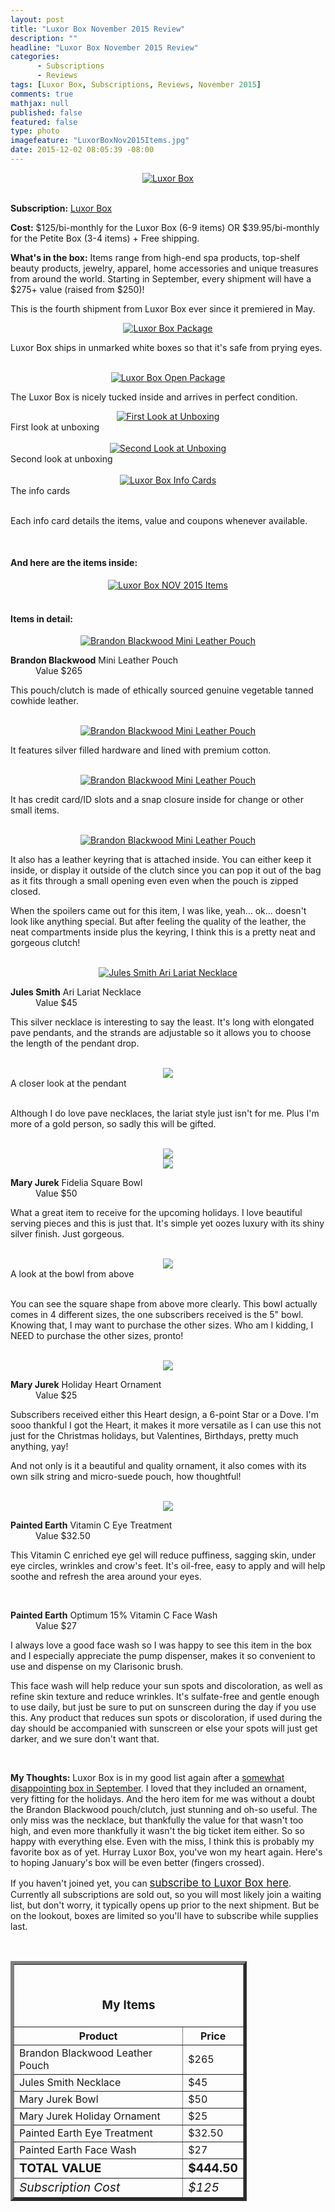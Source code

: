 ```yaml
---
layout: post
title: "Luxor Box November 2015 Review"
description: ""
headline: "Luxor Box November 2015 Review"
categories: 
      - Subscriptions
      - Reviews
tags: [Luxor Box, Subscriptions, Reviews, November 2015]
comments: true
mathjax: null
published: false
featured: false
type: photo
imagefeature: "LuxorBoxNov2015Items.jpg"
date: 2015-12-02 08:05:39 -08:00
---
```


<center><a href="http://www.luxorbox.com/#!become-a-member/cjg9" target="_blank">
<img src="/images/LuxorBoxNov2015Box.jpg" border="0" style="border:none;max-width:100%;" alt="Luxor Box" />
</a></center>
<br>

<p><b>Subscription:</b> <a href="http://www.luxorbox.com/#!become-a-member/cjg9" target="_blank">Luxor Box</a></p>
<p><b>Cost:</b> $125/bi-monthly for the Luxor Box (6-9 items) OR $39.95/bi-monthly for the Petite Box (3-4 items) + Free shipping.</p>
<p><b>What's in the box:</b> Items range from high-end spa products, top-shelf beauty products, jewelry, apparel, home accessories and unique treasures from around the world. Starting in September, every shipment will have a $275+ value (raised from $250)!</p>

<p>This is the fourth shipment from Luxor Box ever since it premiered in May.</p>

<center><a href="http://www.luxorbox.com/#!become-a-member/cjg" target="_blank">
<img src="/images/LuxorBoxNov2015Package.jpg" border="0" style="border:none;max-width:100%;" alt="Luxor Box Package" />
</a></center>
<p>Luxor Box ships in unmarked white boxes so that it's safe from prying eyes.</p>
<br>

<center><a href="http://www.luxorbox.com/#!become-a-member/cjg" target="_blank">
<img src="/images/LuxorBoxNov2015OpenPackage.jpg" border="0" style="border:none;max-width:100%;" alt="Luxor Box Open Package" />
</a></center>
<p>The Luxor Box is nicely tucked inside and arrives in perfect condition.</p>

<center><a href="http://www.luxorbox.com/#!become-a-member/cjg" target="_blank">
<img src="/images/LuxorBoxNov2015OpenBox.jpg" border="0" style="border:none;max-width:100%;" alt="First Look at Unboxing" />
</a></center>
<figcaption>First look at unboxing</figcaption>
<br>

<center><a href="http://www.luxorbox.com/#!become-a-member/cjg" target="_blank">
<img src="/images/LuxorBoxNov2015OpenBox2.jpg" border="0" style="border:none;max-width:100%;" alt="Second Look at Unboxing" />
</a></center>
<figcaption>Second look at unboxing</figcaption>
<br>

<center><a href="http://www.luxorbox.com/#!become-a-member/cjg" target="_blank">
<img src="/images/LuxorBoxNov2015Info.jpg" border="0" style="border:none;max-width:100%;" alt="Luxor Box Info Cards" />
</a></center>
<figcaption>The info cards</figcaption>
<br>

<p>Each info card details the items, value and coupons whenever available.</p>

<br>

<H4>And here are the items inside:</H4>
<center><a href="http://www.luxorbox.com/#!become-a-member/cjg" target="_blank">
<img src="/images/LuxorBoxNov2015Items.jpg" border="0" style="border:none;max-width:100%;" alt="Luxor Box NOV 2015 Items" />
</a></center>
<br>

<H4>Items in detail:</H4>

<center><a href="http://www.meredithhahn.com/product/tatum-cuff" target="_blank">
<img src="/images/LuxorBoxNov2015BrandonBlackwoodClutch.jpg" border="0" style="border:none;max-width:100%;" alt="Brandon Blackwood Mini Leather Pouch" />
</a></center>

<DL>
<DT><b>Brandon Blackwood</b> Mini Leather Pouch</DT>
<DD>Value $265</DD>
</DL>

<p>This pouch/clutch is made of ethically sourced genuine vegetable tanned cowhide leather.</p>

<br>

<center><a href="http://www.meredithhahn.com/product/tatum-cuff" target="_blank">
<img src="/images/LuxorBoxNov2015BrandonBlackwoodClutch2.jpg" border="0" style="border:none;max-width:100%;" alt="Brandon Blackwood Mini Leather Pouch" />
</a></center>

<p>It features silver filled hardware and lined with premium cotton.</p>

<br>

<center><a href="http://www.meredithhahn.com/product/tatum-cuff" target="_blank">
<img src="/images/LuxorBoxNov2015BrandonBlackwoodClutch3.jpg" border="0" style="border:none;max-width:100%;" alt="Brandon Blackwood Mini Leather Pouch" />
</a></center>

<p>It has credit card/ID slots and a snap closure inside for change or other small items.</p>

<br>

<center><a href="http://www.meredithhahn.com/product/tatum-cuff" target="_blank">
<img src="/images/LuxorBoxNov2015BrandonBlackwoodClutch4.jpg" border="0" style="border:none;max-width:100%;" alt="Brandon Blackwood Mini Leather Pouch" />
</a></center>

<p>It also has a leather keyring that is attached inside. You can either keep it inside, or display it outside of the clutch since you can pop it out of the bag as it fits through a small opening even even when the pouch is zipped closed.</p>

<p>When the spoilers came out for this item, I was like, yeah... ok... doesn't look like anything special. But after feeling the quality of the leather, the neat compartments inside plus the keyring, I think this is a pretty neat and gorgeous clutch!</p>

<br>

<center><a href="http://www.luxorbox.com/#!become-a-member/cjg" target="_blank">
<img src="/images/LuxorBoxNov2015JulesSmithNecklace.jpg" border="0" style="border:none;max-width:100%;" alt="Jules Smith Ari Lariat Necklace" />
</a></center>

<DL>
<DT><b>Jules Smith</b> Ari Lariat Necklace</DT>
<DD>Value $45</DD>
</DL>

<p>This silver necklace is interesting to say the least. It's long with elongated pave pendants, and the strands are adjustable so it allows you to choose the length of the pendant drop.</p>

<br>

<center><img src="/images/LuxorBoxNov2015JulesSmithNecklace2.jpg"></center>
<figcaption>A closer look at the pendant</figcaption>

<br>

<p>Although I do love pave necklaces, the lariat style just isn't for me. Plus I'm more of a gold person, so sadly this will be gifted.</p>

<br>

<center><img src="/images/LuxorBoxNov2015MaryJurekFideliaBowl.jpg"></center>
<center><img src="/images/LuxorBoxNov2015MaryJurekFideliaBowl2.jpg"></center>
<DL>
<DT><b>Mary Jurek</b> Fidelia Square Bowl</DT>
<DD>Value $50</DD>
</DL>

<p>What a great item to receive for the upcoming holidays. I love beautiful serving pieces and this is just that. It's simple yet oozes luxury with its shiny silver finish. Just gorgeous.</p>
<br>

<center><img src="/images/LuxorBoxNov2015MaryJurekFideliaBowl3.jpg"></center>
<figcaption>A look at the bowl from above</figcaption>

<br>

<p>You can see the square shape from above more clearly. This bowl actually comes in 4 different sizes, the one subscribers received is the 5" bowl. Knowing that, I may want to purchase the other sizes. Who am I kidding, I NEED to purchase the other sizes, pronto!</p>

<br>

<center><img src="/images/LuxorBoxNov2015MaryJurekHolidayHeart.jpg"></center>

<DL>
<DT><b>Mary Jurek</b> Holiday Heart Ornament</DT>
<DD>Value $25</DD>
</DL>

<p>Subscribers received either this Heart design, a 6-point Star or a Dove. I'm sooo thankful I got the Heart, it makes it more versatile as I can use this not just for the Christmas holidays, but Valentines, Birthdays, pretty much anything, yay!</p>

<p>And not only is it a beautiful and quality ornament, it also comes with its own silk string and micro-suede pouch, how thoughtful!</p>

<br>

<center><img src="/images/LuxorBoxNov2015PaintedEarth.jpg"></center>

<DL>
<DT><b>Painted Earth</b> Vitamin C Eye Treatment</DT>
<DD>Value $32.50</DD>
</DL>

<p>This Vitamin C enriched eye gel will reduce puffiness, sagging skin, under eye circles, wrinkles and crow's feet. It's oil-free, easy to apply and will help soothe and refresh the area around your eyes.</p>

<br>

<DL>
<DT><b>Painted Earth</b> Optimum 15% Vitamin C Face Wash</DT>
<DD>Value $27</DD>
</DL>

<p>I always love a good face wash so I was happy to see this item in the box and I especially appreciate the pump dispenser, makes it so convenient to use and dispense on my Clarisonic brush.</p>

<p>This face wash will help reduce your sun spots and discoloration, as well as refine skin texture and reduce wrinkles. It's sulfate-free and gentle enough to use daily, but just be sure to put on sunscreen during the day if you use this. Any product that reduces sun spots or discoloration, if used during the day should be accompanied with sunscreen or else your spots will just get darker, and we sure don't want that.</p>

<br>

<p><i class="icon-exclamation-sign"></i><b> My Thoughts:</b> Luxor Box is in my good list again after a <a href="http://whatsupmailbox.com/subscriptions/reviews/Luxor-Box-Subscription-September-2015-Review/" target="_blank">somewhat disappointing box in September</a>. I loved that they included an ornament, very fitting for the holidays. And the hero item for me was without a doubt the Brandon Blackwood pouch/clutch, just stunning and oh-so useful. The only miss was the necklace, but thankfully the value for that wasn't too high, and even more thankfully it wasn't the big ticket item either. So so happy with everything else. Even with the miss, I think this is probably my favorite box as of yet. Hurray Luxor Box, you've won my heart again. Here's to hoping January's box will be even better (fingers crossed).</p>

<p>If you haven't joined yet, you can <a href="http://www.luxorbox.com/#!become-a-member/cjg9" target="_blank"><big>subscribe to Luxor Box here</big></a>. Currently all subscriptions are sold out, so you will most likely join a waiting list, but don't worry, it typically opens up prior to the next shipment. But be on the lookout, boxes are limited so you'll have to subscribe while supplies last.</p>
<br>

<TABLE  BORDER="5" style="width:75%">
   <TR>
      <TH COLSPAN="2">
         <H3><BR><center>My Items</center></H3>
      </TH>
   </TR>
      <TH>Product</TH>
      <TH>Price</TH>
  <TR>
      <TD>Brandon Blackwood Leather Pouch</TD>
      <TD>$265</TD>
   </TR>
  <TR>
      <TD>Jules Smith Necklace</TD>
      <TD>$45</TD>
   </TR>
   <TR>
      <TD>Mary Jurek Bowl</TD>
      <TD>$50</TD>
   </TR>
    <TR>
      <TD>Mary Jurek Holiday Ornament</TD>
      <TD>$25</TD>
   </TR>
    <TR>
      <TD>Painted Earth Eye Treatment</TD>
      <TD>$32.50</TD>
   </TR>
    <TR>
      <TD>Painted Earth Face Wash</TD>
      <TD>$27</TD>
   </TR>
   <TR>
      <TD><b><big>TOTAL VALUE</big></b></TD>
      <TD><b><big>$444.50</big></b></TD>
   </TR>
   <TR>
      <TD><i><big>Subscription Cost</big></i></TD>
      <TD><i><big>$125</big></i></TD>
   </TR>
</TABLE>
